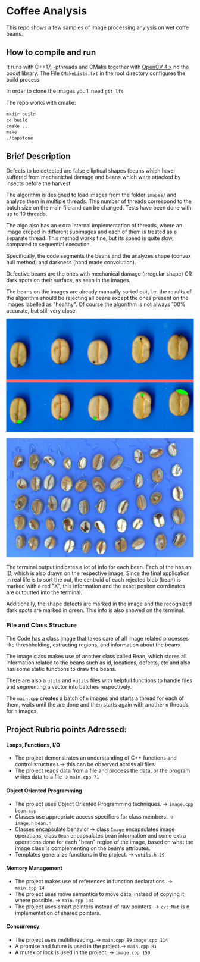 # Coffee Analysis

This repo shows a few samples of image processing anylysis on wet coffe beans.

## How to compile and run

It runs with C++17, -pthreads and CMake together with [OpenCV 4.x](https://docs.opencv.org/master/d7/d9f/tutorial_linux_install.html) nd the boost library.
The File `CMakeLists.txt` in the root directory configures the build process

In order to clone the images you'll need `git lfs`

The repo works with cmake:

```
mkdir build
cd build
cmake ..
make
./capstone
```

## Brief Description
Defects to be detected are false elliptical shapes (beans which have suffered from mechanichal damage and beans which were attacked by insects before the harvest.

The algorithm is designed to load images from the folder `images/` and analyze them in multiple threads. This number of threads correspond to the batch size on the main file and can be changed. Tests have been done with up to 10 threads.

The algo also has an extra internal implementation of threads, where an image croped in different subimages and each of them is treated as a separate thread. This method works fine, but its speed is quite slow, compared to sequential execution.

Specifically, the code segments the beans and the analyzes shape (convex hull method) and darkness (hand made convolution).

Defective beans are the ones with mechanical damage (irregular shape) OR dark spots on their surface, as seen in the images.

The beans on the images are already manually sorted out, i.e. the results of the algorithm should be rejecting all beans except the ones present on the images labelled as "healthy". Of course the algorithm is not always 100% accurate, but still very close.

![img1](assets/readme_dark.png)

![img2](assets/readme_mech_damage.jpg)


The terminal output indicates a lot of info for each bean. Each of the has an ID, which is also drawn on the respective image. Since the final application in real life is to sort the out, the centroid of each rejected blob (bean) is marked with a red "X", this information and the exact positon corrdinates are outputted into the terminal.

Additionally, the shape defects are marked in the image and the recognized dark spots are marked in green. This info is also showed on the terminal.

### File and Class Structure

The Code has a class image that takes care of all image related processes like threshholding, extracting regions, and information about the beans.

The image class makes use of another class called Bean, which stores all information related to the beans such as id, locations, defects, etc and also has some static functions to draw the beans.

There are also a `utils` and `vutils` files with helpfull functions to handle files and segmenting a vector into batches respectively.

The `main.cpp` creates a batch of `n` images and starts a thread for each of them, waits until the are done and then starts again with another `n` threads for `n` images.


## Project Rubric points Adressed:
#### Loops, Functions, I/O

- The project demonstrates an understanding of C++ functions and control structures -> this can be observed across all files
- The project reads data from a file and process the data, or the program writes data to a file -> `main.cpp 71`

#### Object Oriented Programming

- The project uses Object Oriented Programming techniques. -> `image.cpp` `bean.cpp`
- Classes use appropriate access specifiers for class members. -> `image.h` `bean.h`
- Classes encapsulate behavior -> class `Image` encapsulates image operations, class `Bean` encapsulates bean information and some extra operations done for each "bean" region of the image, based on what the image class is complementing on the bean's attributes.
- Templates generalize functions in the project. -> `vutils.h 29`

#### Memory Management

- The project makes use of references in function declarations. -> `main.cpp 14`
- The project uses move semantics to move data, instead of copying it, where possible. -> `main.cpp 104`
- The project uses smart pointers instead of raw pointers. -> `cv::Mat` is n implementation of shared pointers.

#### Concurrency

- The project uses multithreading. -> `main.cpp 89` `image.cpp 114`
- A promise and future is used in the project.-> `main.cpp 81`
- A mutex or lock is used in the project. -> `image.cpp 150`
